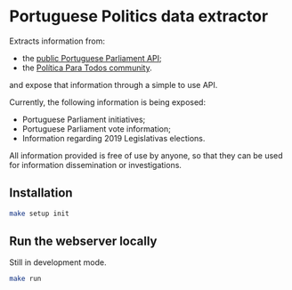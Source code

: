 # Portuguese Politics data extractor

Extracts information from:

* the [public Portuguese Parliament API](https://www.parlamento.pt/Cidadania/Paginas/DadosAbertos.aspx);
* the [Política Para Todos community](https://github.com/Politica-Para-Todos).

and expose that information through a simple to use API.

Currently, the following information is being exposed:
* Portuguese Parliament initiatives;
* Portuguese Parliament vote information;
* Information regarding 2019 Legislativas elections.

All information provided is free of use by anyone, so that they can be used for information dissemination or investigations.

## Installation

```bash
make setup init
```

## Run the webserver locally

Still in development mode.

```bash
make run
```

